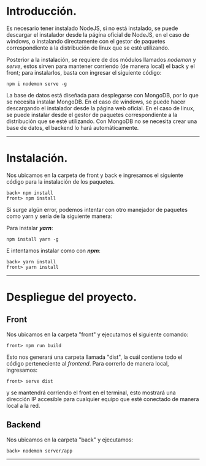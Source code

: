 # Introducción.

Es necesario tener instalado NodeJS, si no está instalado, se puede descargar el instalador desde la página oficial de NodeJS, en el caso de windows, o instalando directamente con el gestor de paquetes correspondiente a la distribución de linux que se esté utilizando.

Posterior a la instalación, se requiere de dos módulos llamados *nodemon* y *serve*, estos sirven para mantener corriendo (de manera local) el back y el front; para instalarlos, basta con ingresar el siguiente código:

```
npm i nodemon serve -g
```

La base de datos está diseñada para desplegarse con MongoDB, por lo que se necesita instalar MongoDB. En el caso de windows, se puede hacer descargando el instalador desde la página web oficial. En el caso de linux, se puede instalar desde el gestor de paquetes correspondiente a la distribución que se esté utilizando.
Con MongoDB no se necesita crear una base de datos, el backend lo hará automáticamente.

-----

# Instalación.

Nos ubicamos en la carpeta de front y back e ingresamos el siguiente código para la instalación de los paquetes.

```
back> npm install
front> npm install
```

Si surge algún error, podemos intentar con otro manejador de paquetes como yarn y sería de la siguiente manera:

Para instalar __*yarn*__:

```
npm install yarn -g
```

E intentamos instalar como con *__npm__*:
```
back> yarn install
front> yarn install
```

-----

# Despliegue del proyecto.

## Front
Nos ubicamos en la carpeta "front" y ejecutamos el siguiente comando:

```
front> npm run build
```

Esto nos generará una carpeta llamada "dist", la cuál contiene todo el código perteneciente al *frontend*.
Para correrlo de manera local, ingresamos:

```
front> serve dist
```
 
y se mantendrá corriendo el front en el terminal, esto mostrará una dirección IP accesible para cualquier equipo que esté conectado de manera local a la red.

## Backend
Nos ubicamos en la carpeta "back" y ejecutamos:

```
back> nodemon server/app
```

-----
